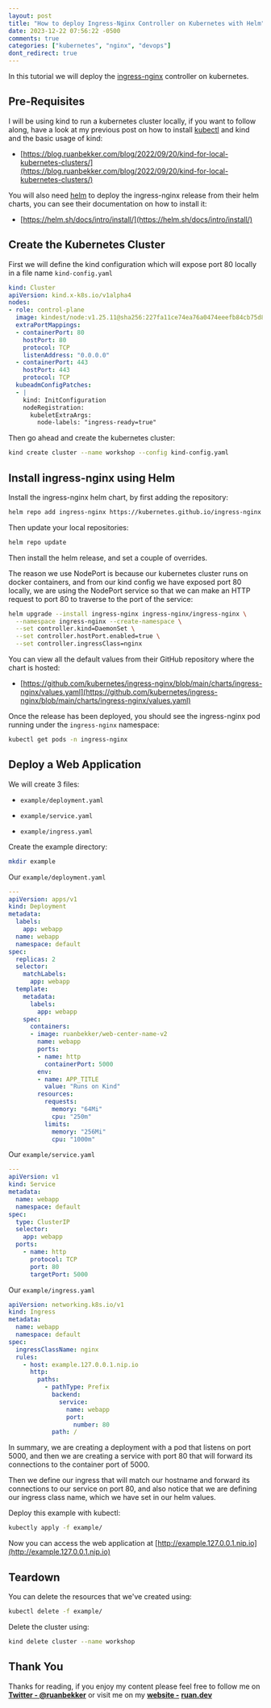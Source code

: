 ```yaml
---
layout: post
title: "How to deploy Ingress-Nginx Controller on Kubernetes with Helm"
date: 2023-12-22 07:56:22 -0500
comments: true
categories: ["kubernetes", "nginx", "devops"] 
dont_redirect: true
---
```


In this tutorial we will deploy the [ingress-nginx](https://github.com/kubernetes/ingress-nginx) controller on kubernetes.

## Pre-Requisites

I will be using kind to run a kubernetes cluster locally, if you want to follow along, have a look at my previous post on how to install [kubectl](https://kubernetes.io/docs/tasks/tools/) and kind and the basic usage of kind:

* [https://blog.ruanbekker.com/blog/2022/09/20/kind-for-local-kubernetes-clusters/](https://blog.ruanbekker.com/blog/2022/09/20/kind-for-local-kubernetes-clusters/)
    

You will also need [helm](https://helm.sh/docs/intro/install/) to deploy the ingress-nginx release from their helm charts, you can see their documentation on how to install it:

* [https://helm.sh/docs/intro/install/](https://helm.sh/docs/intro/install/)
    

## Create the Kubernetes Cluster

First we will define the kind configuration which will expose port 80 locally in a file name `kind-config.yaml`

```yaml
kind: Cluster
apiVersion: kind.x-k8s.io/v1alpha4
nodes:
- role: control-plane
  image: kindest/node:v1.25.11@sha256:227fa11ce74ea76a0474eeefb84cb75d8dad1b08638371ecf0e86259b35be0c8
  extraPortMappings:
  - containerPort: 80
    hostPort: 80
    protocol: TCP
    listenAddress: "0.0.0.0"
  - containerPort: 443
    hostPort: 443
    protocol: TCP
  kubeadmConfigPatches:
  - |
    kind: InitConfiguration
    nodeRegistration:
      kubeletExtraArgs:
        node-labels: "ingress-ready=true"
```

Then go ahead and create the kubernetes cluster:

```bash
kind create cluster --name workshop --config kind-config.yaml
```

## Install ingress-nginx using Helm

Install the ingress-nginx helm chart, by first adding the repository:

```bash
helm repo add ingress-nginx https://kubernetes.github.io/ingress-nginx
```

Then update your local repositories:

```bash
helm repo update
```

Then install the helm release, and set a couple of overrides.

The reason we use NodePort is because our kubernetes cluster runs on docker containers, and from our kind config we have exposed port 80 locally, we are using the NodePort service so that we can make an HTTP request to port 80 to traverse to the port of the service:

```bash
helm upgrade --install ingress-nginx ingress-nginx/ingress-nginx \
  --namespace ingress-nginx --create-namespace \
  --set controller.kind=DaemonSet \
  --set controller.hostPort.enabled=true \
  --set controller.ingressClass=nginx
```

You can view all the default values from their GitHub repository where the chart is hosted:

* [https://github.com/kubernetes/ingress-nginx/blob/main/charts/ingress-nginx/values.yaml](https://github.com/kubernetes/ingress-nginx/blob/main/charts/ingress-nginx/values.yaml)
    

Once the release has been deployed, you should see the ingress-nginx pod running under the `ingress-nginx` namespace:

```bash
kubectl get pods -n ingress-nginx
```

## Deploy a Web Application

We will create 3 files:

* `example/deployment.yaml`
    
* `example/service.yaml`
    
* `example/ingress.yaml`
    

Create the example directory:

```bash
mkdir example
```

Our `example/deployment.yaml`

```yaml
---
apiVersion: apps/v1
kind: Deployment
metadata:
  labels:
    app: webapp
  name: webapp
  namespace: default
spec:
  replicas: 2
  selector:
    matchLabels:
      app: webapp
  template:
    metadata:
      labels:
        app: webapp
    spec:
      containers:
      - image: ruanbekker/web-center-name-v2
        name: webapp
        ports:
        - name: http
          containerPort: 5000
        env:
        - name: APP_TITLE
          value: "Runs on Kind"
        resources:
          requests:
            memory: "64Mi"
            cpu: "250m"
          limits:
            memory: "256Mi"
            cpu: "1000m"
```

Our `example/service.yaml`

```yaml
---
apiVersion: v1
kind: Service
metadata:
  name: webapp
  namespace: default
spec:
  type: ClusterIP
  selector:
    app: webapp
  ports:
    - name: http
      protocol: TCP
      port: 80
      targetPort: 5000
```

Our `example/ingress.yaml`

```yaml
apiVersion: networking.k8s.io/v1
kind: Ingress
metadata:
  name: webapp
  namespace: default
spec:
  ingressClassName: nginx
  rules:
    - host: example.127.0.0.1.nip.io
      http:
        paths:
          - pathType: Prefix
            backend:
              service:
                name: webapp
                port:
                  number: 80
            path: /
```

In summary, we are creating a deployment with a pod that listens on port 5000, and then we are creating a service with port 80 that will forward its connections to the container port of 5000.

Then we define our ingress that will match our hostname and forward its connections to our service on port 80, and also notice that we are defining our ingress class name, which we have set in our helm values.

Deploy this example with kubectl:

```bash
kubectly apply -f example/
```

Now you can access the web application at [http://example.127.0.0.1.nip.io](http://example.127.0.0.1.nip.io)

## Teardown

You can delete the resources that we've created using:

```bash
kubectl delete -f example/
```

Delete the cluster using:

```bash
kind delete cluster --name workshop
```

## Thank You

Thanks for reading, if you enjoy my content please feel free to follow me on [**Twitter - @ruanbekker**](https://twitter.com/ruanbekker) or visit me on my [**website -**](https://ruan.dev/) [**ruan.dev**](http://ruan.dev)
